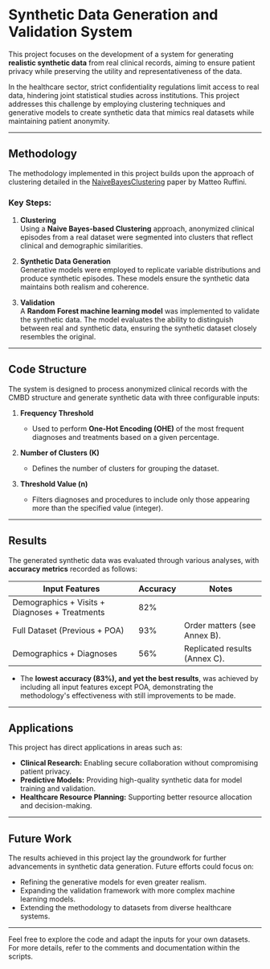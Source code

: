 # Synthetic Data Generation and Validation System

This project focuses on the development of a system for generating **realistic synthetic data** from real clinical records, aiming to ensure patient privacy while preserving the utility and representativeness of the data.  

In the healthcare sector, strict confidentiality regulations limit access to real data, hindering joint statistical studies across institutions. This project addresses this challenge by employing clustering techniques and generative models to create synthetic data that mimics real datasets while maintaining patient anonymity.

---

## Methodology  

The methodology implemented in this project builds upon the approach of clustering detailed in the [NaiveBayesClustering](https://github.com/mruffini/NaiveBayesClustering) paper by Matteo Ruffini.  

### Key Steps:
1. **Clustering**  
   Using a **Naive Bayes-based Clustering** approach, anonymized clinical episodes from a real dataset were segmented into clusters that reflect clinical and demographic similarities.  
   
2. **Synthetic Data Generation**  
   Generative models were employed to replicate variable distributions and produce synthetic episodes. These models ensure the synthetic data maintains both realism and coherence.  

3. **Validation**  
   A **Random Forest machine learning model** was implemented to validate the synthetic data. The model evaluates the ability to distinguish between real and synthetic data, ensuring the synthetic dataset closely resembles the original.

---

## Code Structure  

The system is designed to process anonymized clinical records with the CMBD structure and generate synthetic data with three configurable inputs:  

1. **Frequency Threshold**  
   - Used to perform **One-Hot Encoding (OHE)** of the most frequent diagnoses and treatments based on a given percentage.  

2. **Number of Clusters (K)**  
   - Defines the number of clusters for grouping the dataset.  

3. **Threshold Value (n)**  
   - Filters diagnoses and procedures to include only those appearing more than the specified value (integer).

---

## Results  

The generated synthetic data was evaluated through various analyses, with **accuracy metrics** recorded as follows:  

| **Input Features**                                | **Accuracy** | **Notes**                     |
|---------------------------------------------------|--------------|--------------------------------|
| Demographics + Visits + Diagnoses + Treatments   | 82%          |                                |
| Full Dataset (Previous + POA)                    | 93%          | Order matters (see Annex B).  |
| Demographics + Diagnoses                         | 56%          | Replicated results (Annex C). |

- The **lowest accuracy (83%), and yet the best results**, was achieved by including all input features except POA, demonstrating the methodology's effectiveness with still improvements to be made.  

---

## Applications  

This project has direct applications in areas such as:  
- **Clinical Research:** Enabling secure collaboration without compromising patient privacy.  
- **Predictive Models:** Providing high-quality synthetic data for model training and validation.  
- **Healthcare Resource Planning:** Supporting better resource allocation and decision-making.  

---

## Future Work  

The results achieved in this project lay the groundwork for further advancements in synthetic data generation. Future efforts could focus on:  
- Refining the generative models for even greater realism.  
- Expanding the validation framework with more complex machine learning models.  
- Extending the methodology to datasets from diverse healthcare systems.  

---

Feel free to explore the code and adapt the inputs for your own datasets. For more details, refer to the comments and documentation within the scripts.  
